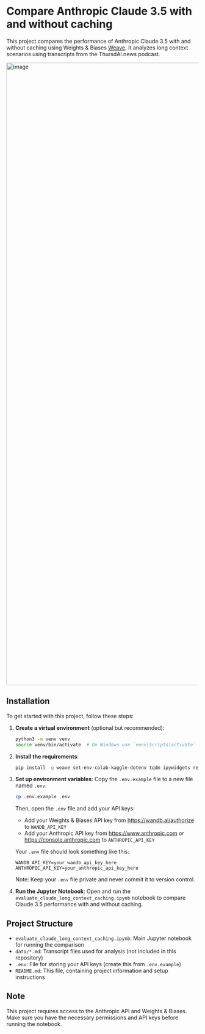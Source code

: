 # Compare Anthropic Claude 3.5 with and without caching

This project compares the performance of Anthropic Claude 3.5 with and without caching using Weights & Biases [Weave](http://wandb.me/weave?utm_source=thursdai&utm_medium=referral&utm_campaign=thursdai&utm_id=github). It analyzes long context scenarios using transcripts from the ThursdAI.news podcast.

<img width="1631" alt="image" src="https://gist.github.com/user-attachments/assets/630f2a17-131b-433c-9b4e-4601ee644e6b">


## Installation

To get started with this project, follow these steps:

1. **Create a virtual environment** (optional but recommended):
   ```bash
   python3 -m venv venv
   source venv/bin/activate  # On Windows use `venv\Scripts\activate`
   ```

2. **Install the requirements**:
   ```bash
   pip install -q weave set-env-colab-kaggle-dotenv tqdm ipywidgets requests anthropic
   ```

3. **Set up environment variables**:
   Copy the `.env.example` file to a new file named `.env`:
   ```bash
   cp .env.example .env
   ```

   Then, open the `.env` file and add your API keys:
   - Add your Weights & Biases API key from https://wandb.ai/authorize to `WANDB_API_KEY`
   - Add your Anthropic API key from https://www.anthropic.com or https://console.anthropic.com to `ANTHROPIC_API_KEY`

   Your `.env` file should look something like this:
   ```
   WANDB_API_KEY=your_wandb_api_key_here
   ANTHROPIC_API_KEY=your_anthropic_api_key_here
   ```

   Note: Keep your `.env` file private and never commit it to version control.

4. **Run the Jupyter Notebook**:
   Open and run the `evaluate_claude_long_context_caching.ipynb` notebook to compare Claude 3.5 performance with and without caching.

## Project Structure

- `evaluate_claude_long_context_caching.ipynb`: Main Jupyter notebook for running the comparison
- `data/*.md`: Transcript files used for analysis (not included in this repository)
- `.env`: File for storing your API keys (create this from `.env.example`)
- `README.md`: This file, containing project information and setup instructions

## Note

This project requires access to the Anthropic API and Weights & Biases. Make sure you have the necessary permissions and API keys before running the notebook.